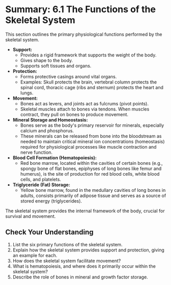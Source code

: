 # Summary: 6.1 The Functions of the Skeletal System

This section outlines the primary physiological functions performed by the skeletal system.

*   **Support:**
    *   Provides a rigid framework that supports the weight of the body.
    *   Gives shape to the body.
    *   Supports soft tissues and organs.
*   **Protection:**
    *   Forms protective casings around vital organs.
    *   Examples: Skull protects the brain, vertebral column protects the spinal cord, thoracic cage (ribs and sternum) protects the heart and lungs.
*   **Movement:**
    *   Bones act as levers, and joints act as fulcrums (pivot points).
    *   Skeletal muscles attach to bones via tendons. When muscles contract, they pull on bones to produce movement.
*   **Mineral Storage and Homeostasis:**
    *   Bones serve as the body's primary reservoir for minerals, especially calcium and phosphorus.
    *   These minerals can be released from bone into the bloodstream as needed to maintain critical mineral ion concentrations (homeostasis) required for physiological processes like muscle contraction and nerve function.
*   **Blood Cell Formation (Hematopoiesis):**
    *   Red bone marrow, located within the cavities of certain bones (e.g., spongy bone of flat bones, epiphyses of long bones like femur and humerus), is the site of production for red blood cells, white blood cells, and platelets.
*   **Triglyceride (Fat) Storage:**
    *   Yellow bone marrow, found in the medullary cavities of long bones in adults, consists primarily of adipose tissue and serves as a source of stored energy (triglycerides).

The skeletal system provides the internal framework of the body, crucial for survival and movement.

## Check Your Understanding

1.  List the six primary functions of the skeletal system.
2.  Explain how the skeletal system provides support and protection, giving an example for each.
3.  How does the skeletal system facilitate movement?
4.  What is hematopoiesis, and where does it primarily occur within the skeletal system?
5.  Describe the role of bones in mineral and growth factor storage.
